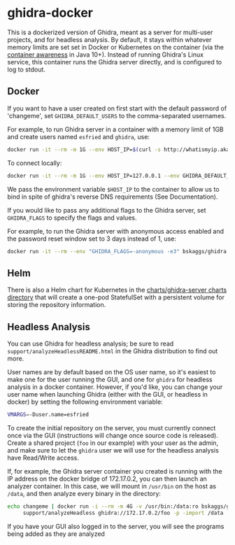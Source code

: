 # ghidra-docker

This is a dockerized version of Ghidra, meant as a server for multi-user
projects, and for headless analysis.  By default, it stays within whatever
memory limits are set set in Docker or Kubernetes on the container (via the
[container
awareness](https://blog.docker.com/2018/04/improved-docker-container-integration-with-java-10/)
in Java 10+). Instead of running Ghidra's Linux service, this container runs
the Ghidra server directly, and is configured to log to stdout.

## Docker

If you want to have a user created on first start with the default password of
'changeme', set `GHIDRA_DEFAULT_USERS` to the comma-separated usernames.

For example, to run Ghidra server in a container with a memory limit of 1GB and
create users named `esfried` and `ghidra`, use:

```bash
docker run -it --rm -m 1G --env HOST_IP=$(curl -s http://whatismyip.akamai.com/) --env GHIDRA_DEFAULT_USERS=tofarley,wnshobe -p 13100-13102:13100-13102 <image>
```

To connect locally:
```bash
docker run -it --rm -m 1G --env HOST_IP=127.0.0.1 --env GHIDRA_DEFAULT_USERS=tofarley -p 13100-13102:13100-13102 <container>
```

We pass the environment variable `$HOST_IP` to the container to allow us to bind
in spite of ghidra's reverse DNS requirements (See Documentation).

If you would like to pass any additional flags to the Ghidra server, set
`GHIDRA_FLAGS` to specify the flags and values. 

For example, to run the Ghidra server with anonymous access enabled and the
password reset window set to 3 days instead of 1, use:

```bash
docker run -it --rm --env "GHIDRA_FLAGS=-anonymous -e3" bskaggs/ghidra
```

## Helm

There is also a Helm chart for Kubernetes in the [charts/ghidra-server charts
directory](/charts/ghidra-server) that will create a one-pod StatefulSet with a
persistent volume for storing the repository information.

## Headless Analysis

You can use Ghidra for headless analysis; be sure to read
`support/analyzeHeadlessREADME.html` in the Ghidra distribution to find out
more.

User names are by default based on the OS user name, so it's easiest to make one
for the user running the GUI, and one for `ghidra` for headless analysis in a docker
container.  However, if you'd like, you can change your user name when launching
Ghidra (either with the GUI, or headless in docker) by setting the following
environment variable:

```bash
VMARGS=-Duser.name=esfried
```

To create the initial repository on the server, you must currently connect once
via the GUI (instructions will change once source code is released).  Create a
shared project (`foo` in our example) with your user as the admin, and make sure
to let the `ghidra` user we will use for the headless analysis have Read/Write
access.  

If, for example, the Ghidra server container you created is running with the IP
address on the docker bridge of 172.17.0.2, you can then launch an analyzer
container.  In this case, we will mount in `/usr/bin` on the host as `/data`,
and then analyze every binary in the directory:

```bash
echo changeme | docker run -i --rm -m 4G -v /usr/bin:/data:ro bskaggs/ghidra \
     support/analyzeHeadless ghidra://172.17.0.2/foo -p -import /data
```

If you have your GUI also logged in to the server, you will see the programs
being added as they are analyzed
